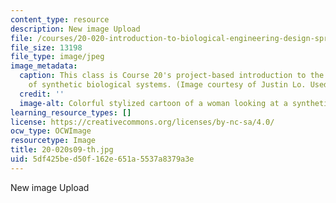 ```yaml
---
content_type: resource
description: New image Upload
file: /courses/20-020-introduction-to-biological-engineering-design-spring-2009/5df425bed50f162e651a5537a8379a3e_20-020s09-th.jpg
file_size: 13198
file_type: image/jpeg
image_metadata:
  caption: This class is Course 20's project-based introduction to the engineering
    of synthetic biological systems. (Image courtesy of Justin Lo. Used with permission.)
  credit: ''
  image-alt: Colorful stylized cartoon of a woman looking at a synthetic biology creation.
learning_resource_types: []
license: https://creativecommons.org/licenses/by-nc-sa/4.0/
ocw_type: OCWImage
resourcetype: Image
title: 20-020s09-th.jpg
uid: 5df425be-d50f-162e-651a-5537a8379a3e
---
```

New image Upload